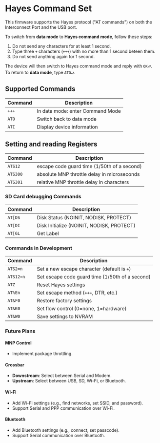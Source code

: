 # Hayes Command Set

This firmware supports the Hayes protocol ("AT commands") on both the Interconnect Port and the USB port.

To switch from **data mode** to **Hayes command mode**, follow these steps:
1. Do not send any characters for at least 1 second.
2. Type three `+` characters (`+++`) with no more than 1 second beteen them.
3. Do not send anything again for 1 second.

The device will then switch to Hayes command mode and reply with `OK⮐`.  
To return to **data mode**, type `ATO⮐`.

## Supported Commands

| Command | Description                          |
|---------|--------------------------------------|
| `+++`   | In data mode: enter Command Mode     |
| `ATO`   | Switch back to data mode             |
| `ATI`   | Display device information           |

## Setting and reading Registers

| Command  | Description                                 |
|----------|---------------------------------------------|
| `ATS12`  | escape code guard time (1/50th of a second) |
| `ATS300` | absolute MNP throttle delay in microseconds |
| `ATS301` | relative MNP throttle delay in characters   |


### SD Card debugging Commands

| Command    | Description                                      |
|------------|--------------------------------------------------|
| `AT[DS`    | Disk Status (NOINIT, NODISK, PROTECT)            |
| `AT[DI`    | Disk Initialize (NOINIT, NODISK, PROTECT)        |
| `AT[GL`    | Get Label                                        |

### Commands in Development

| Command    | Description                                      |
|------------|--------------------------------------------------|
| `ATS2=n`   | Set a new escape character (default is `+`)      |
| `ATS12=n`  | Set escape code guard time (1/50th of a second)  |
| `ATZ`      | Reset Hayes settings                             |
| `AT%En`    | Set escape method (`+++`, DTR, etc.)             |
| `AT&F0`    | Restore factory settings                         |
| `AT&K0`    | Set flow control (0=none, 1=hardware)            |
| `AT&W0`    | Save settings to NVRAM                           |

### Future Plans

#### MNP Control
- Implement package throttling.

#### Crossbar
- **Downstream**: Select between Serial and Modem.
- **Upstream**: Select between USB, SD, Wi-Fi, or Bluetooth.

#### Wi-Fi
- Add Wi-Fi settings (e.g., find networks, set SSID, and password).
- Support Serial and PPP communication over Wi-Fi.

#### Bluetooth
- Add Bluetooth settings (e.g., connect, set passcode).
- Support Serial communication over Bluetooth.


